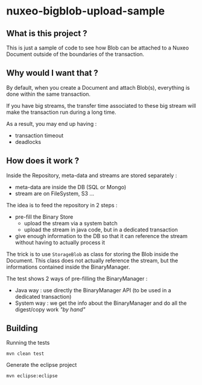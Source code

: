nuxeo-bigblob-upload-sample
===========================

## What is this project ?

This is just a sample of code to see how Blob can be attached to a Nuxeo Document outside of the boundaries of the transaction.

## Why would I want that ?

By default, when you create a Document and attach Blob(s), everything is done within the same transaction.

If you have big streams, the transfer time associated to these big stream will make the transaction run during a long time.

As a result, you may end up having :

 - transaction timeout
 - deadlocks
 
## How does it work ?

Inside the Repository, meta-data and streams are stored separately :

 - meta-data are inside the DB (SQL or Mongo)
 - stream are on FileSystem, S3 ...
 
The idea is to feed the repository in 2 steps :

 - pre-fill the Binary Store
     - upload the stream via a system batch
     - upload the stream in java code, but in a dedicated transaction 
 - give enough information to the DB so that it can reference the stream without having to actually process it
 
The trick is to use `StorageBlob` as class for storing the Blob inside the Document.
This class does not actually reference the stream, but the informations contained inside the BinaryManager.

The test shows 2 ways of pre-filling the BinaryManager :

 - Java way : use directly the BinaryManager API (to be used in a dedicated transaction)
 - System way : we get the info about the BinaryManager and do all the digest/copy work *"by hand"*

## Building

Running the tests

    mvn clean test 
    
Generate the eclipse project

    mvn eclipse:eclipse
